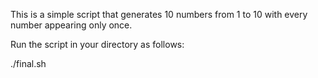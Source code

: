 This is a simple script that generates 10 numbers from 1 to 10 with every number appearing only once.

Run the script in your directory as follows:

./final.sh
